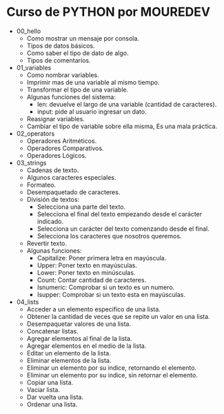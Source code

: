 # Curso de PYTHON por MOUREDEV

- 00_hello
  - Como mostrar un mensaje por consola.
  - Tipos de datos básicos.
  - Como saber el tipo de dato de algo.
  - Tipos de comentarios.
- 01_variables
  - Como nombrar variables.
  - Imprimir mas de una variable al mismo tiempo.
  - Transformar el tipo de una variable.
  - Algunas funciones del sistema:
    - len: devuelve el largo de una variable (cantidad de caracteres).
    - input: pide al usuario ingresar un dato.
  - Reasignar variables.
  - Cambiar el tipo de variable sobre ella misma, Es una mala práctica.
- 02_operators
  - Operadores Aritméticos.
  - Operadores Comparativos.
  - Operadores Lógicos.
- 03_strings
  - Cadenas de texto.
  - Algunos caracteres especiales.
  - Formateo.
  - Desempaquetado de caracteres.
  - División de textos:
    - Selecciona una parte del texto.
    - Selecciona el final del texto empezando desde el carácter indicado.
    - Selecciona un carácter del texto comenzando desde el final.
    - Selecciona los caracteres que nosotros queremos.
  - Revertir texto.
  - Algunas funciones:
    - Capitalize: Poner primera letra en mayúscula.
    - Upper: Poner texto en mayúsculas.
    - Lower: Poner texto en minúsculas.
    - Count: Contar cantidad de caracteres.
    - Isnumeric: Comprobar si un texto es un numero.
    - Isupper: Comprobar si un texto esta en mayúsculas.
- 04_lists
  - Acceder a un elemento especifico de una lista.
  - Obtener la cantidad de veces que se repite un valor en una lista.
  - Desempaquetar valores de una lista.
  - Concatenar listas.
  - Agregar elementos al final de la lista.
  - Agregar elementos en el medio de la lista.
  - Editar un elemento de la lista.
  - Eliminar elementos de la lista.
  - Eliminar un elemento por su indice, retornando el elemento.
  - Eliminar un elemento por su indice, sin retornar el elemento.
  - Copiar una lista.
  - Vaciar lista.
  - Dar vuelta una lista.
  - Ordenar una lista.